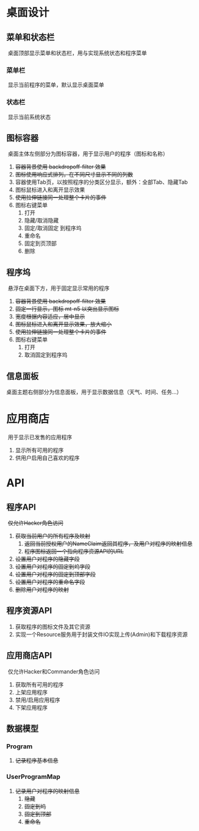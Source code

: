 # 桌面设计

## 菜单和状态栏

​	桌面顶部显示菜单和状态栏，用与实现系统状态和程序菜单

### 菜单栏

​	显示当前程序的菜单，默认显示桌面菜单

### 状态栏

​	显示当前系统状态

## 图标容器

​	桌面主体左侧部分为图标容器，用于显示用户的程序（图标和名称）

1. ~~容器背景使用 backdropoff-filter 效果~~
2. ~~图标使用响应式排列，在不同尺寸显示不同的列数~~
3. 容器使用Tab页，以按照程序的分类区分显示，额外：全部Tab、隐藏Tab
4. 图标鼠标进入和离开显示效果
5. ~~使用拉伸链接同一处理整个卡片的事件~~
6. 图标右键菜单
   1. 打开
   2. 隐藏/取消隐藏
   3. 固定/取消固定 到程序坞
   4. 重命名
   5. 固定到页顶部
   6. 删除

## 程序坞

​	悬浮在桌面下方，用于固定显示常用的程序

1. ~~容器背景使用 backdropoff-filter 效果~~
2. ~~固定一行显示，图标 mt-n5 以突出显示图标~~
3. ~~宽度根据内容适应，居中显示~~
4. ~~图标鼠标进入和离开显示效果，放大缩小~~
5. ~~使用拉伸链接同一处理整个卡片的事件~~
6. 图标右键菜单
   1. 打开
   2. 取消固定到程序坞

## 信息面板

​	桌面主题右侧部分为信息面板，用于显示数据信息（天气、时间、任务...）

# 应用商店

​	用于显示已发售的应用程序

1. 显示所有可用的程序
2. 供用户启用自己喜欢的程序

# API

## 程序API

​	~~仅允许Hacker角色访问~~

1. ~~获取当前用户的所有程序及映射~~
   1. ~~返回当前授权用户的NameClaim返回其程序，及用户对程序的映射信息~~
   2. ~~程序图标返回一个指向程序资源API的URL~~
2. ~~设置用户对程序的隐藏字段~~
3. ~~设置用户对程序的固定到坞字段~~
4. ~~设置用户对程序的固定到顶部字段~~
5. ~~设置用户对程序的重命名字段~~
6. ~~删除用户对程序的映射~~

## 程序资源API

1. 获取程序的图标文件及其它资源
2. 实现一个Resource服务用于封装文件IO实现上传(Admin)和下载程序资源

## 应用商店API

​	仅允许Hacker和Commander角色访问

1. 获取所有可用的程序
2. 上架应用程序
3. 禁用/启用应用程序
4. 下架应用程序

## 数据模型

### Program

1. ~~记录程序基本信息~~

### UserProgramMap

1. ~~记录用户对程序的映射信息~~
   1. ~~隐藏~~
   2. ~~固定到坞~~
   3. ~~固定到顶部~~
   4. ~~重命名~~